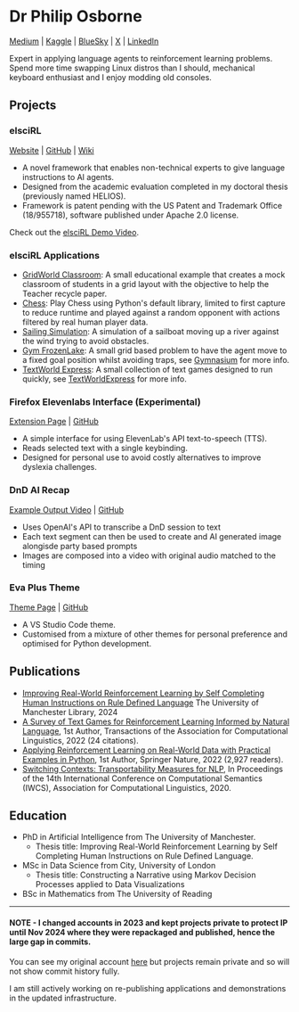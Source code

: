 # Dr Philip Osborne

[Medium](https://medium.com/@PhilipOsborne) | [Kaggle](https://www.kaggle.com/osbornep) | [BlueSky](https://bsky.app/profile/philiposborne.bsky.social) | [X](https://x.com/DataOsborne) | [LinkedIn](https://www.linkedin.com/in/philip-osborne-phd-1052a183/)


Expert in applying language agents to reinforcement learning problems.<br>Spend more time swapping Linux distros than I should, mechanical keyboard enthusiast and I enjoy modding old consoles. 

## Projects

### elsciRL
[Website](https://elsci.org/) | [GitHub](https://github.com/pdfosborne/elsciRL) | [Wiki](https://github.com/pdfosborne/elsciRL-Wiki) 

- A novel framework that enables non-technical experts to give language instructions to AI agents.
- Designed from the academic evaluation completed in my doctoral thesis (previously named HELIOS).
- Framework is patent pending with the US Patent and Trademark Office (18/955718), software published under Apache 2.0 license.

Check out the [elsciRL Demo Video](https://www.youtube.com/watch?v=JbPtl7Sk49Y).


### elsciRL Applications

- [GridWorld Classroom](https://github.com/pdfosborne/elsciRL-App-Classroom): A small educational example that creates a mock classroom of students in a grid layout with the objective to help the Teacher recycle paper.
- [Chess](https://github.com/pdfosborne/elsciRL-App-Chess): Play Chess using Python's default library, limited to first capture to reduce runtime and played against a random opponent with actions filtered by real human player data.
- [Sailing Simulation](https://github.com/pdfosborne/elsciRL-App-Sailing): A simulation of a sailboat moving up a river against the wind trying to avoid obstacles.
- [Gym FrozenLake](https://github.com/pdfosborne/elsciRL-App-GymFrozenLake): A small grid based problem to have the agent move to a fixed goal position whilst avoiding traps, see [Gymnasium](https://gymnasium.farama.org/environments/toy_text/frozen_lake/) for more info.
- [TextWorld Express](https://github.com/pdfosborne/elsciRL-App-TextWorldExpress): A small collection of text games designed to run quickly, see [TextWorldExpress](https://github.com/cognitiveailab/TextWorldExpress) for more info.

### Firefox Elevenlabs Interface (Experimental)
[Extension Page](https://addons.mozilla.org/en-US/firefox/addon/elevenlabs-tts-interface/) | [GitHub](https://github.com/pdfosborne/firefox-elevenlabs/blob/main/README.md)

- A simple interface for using ElevenLab's API text-to-speech (TTS).
- Reads selected text with a single keybinding.
- Designed for personal use to avoid costly alternatives to improve dyslexia challenges.

### DnD AI Recap
[Example Output Video](https://youtu.be/k8tsXx1lR80) | [GitHub](https://github.com/pdfosborne/dnd-video-recap)

- Uses OpenAI's API to transcribe a DnD session to text
- Each text segment can then be used to create and AI generated image alongisde party based prompts
- Images are composed into a video with original audio matched to the timing

### Eva Plus Theme
[Theme Page](https://marketplace.visualstudio.com/items?itemName=PhilipOsborne.eva-plus-theme) | [GitHub](https://github.com/pdfosborne/eva-plus-theme)

- A VS Studio Code theme.
- Customised from a mixture of other themes for personal preference and optimised for Python development.

## Publications
- [Improving Real-World Reinforcement Learning by Self Completing Human Instructions on Rule Defined Language](https://research.manchester.ac.uk/en/studentTheses/improving-real-world-reinforcement-learning-by-self-completing-hu) The University of Manchester Library, 2024
- [A Survey of Text Games for Reinforcement Learning Informed by Natural Language](https://direct.mit.edu/tacl/article/doi/10.1162/tacl_a_00495/112801/A-Survey-of-Text-Games-for-Reinforcement-Learning), 1st Author, Transactions of the Association for Computational Linguistics, 2022 (24 citations).
- [Applying Reinforcement Learning on Real-World Data with Practical Examples in Python](https://link.springer.com/book/10.1007/978-3-031-79167-3), 1st Author, Springer Nature, 2022 (2,927 readers).
- [Switching Contexts: Transportability Measures for NLP](https://aclanthology.org/2021.iwcs-1.1/), In Proceedings of the 14th International Conference on Computational Semantics (IWCS), Association for Computational Linguistics, 2020.

## Education 
- PhD in Artificial Intelligence from The University of Manchester.
  - Thesis title: Improving Real-World Reinforcement Learning by Self Completing Human Instructions on Rule Defined Language.
- MSc in Data Science from City, University of London
  - Thesis title: Constructing a Narrative using Markov Decision Processes applied to Data Visualizations
- BSc in Mathematics from The University of Reading


---

#### NOTE - I changed accounts in 2023 and kept projects private to protect IP until Nov 2024 where they were repackaged and published, hence the large gap in commits.

You can see my original account [here](https://github.com/osbornep?tab=overview&from=2022-12-01&to=2022-12-31) but projects remain private and so will not show commit history fully.

I am still actively working on re-publishing applications and demonstrations in the updated infrastructure.
